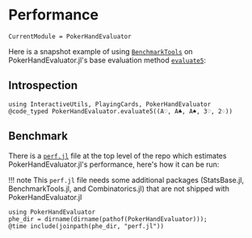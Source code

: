 # Performance

```@meta
CurrentModule = PokerHandEvaluator
```

Here is a snapshot example of using [`BenchmarkTools`](https://github.com/JuliaCI/BenchmarkTools.jl) on PokerHandEvaluator.jl's base evaluation method [`evaluate5`](@ref):

## Introspection

```@example
using InteractiveUtils, PlayingCards, PokerHandEvaluator
@code_typed PokerHandEvaluator.evaluate5((A♡, A♣, A♠, 3♡, 2♢))
```

## Benchmark

There is a [`perf.jl`](https://github.com/charleskawczynski/PokerHandEvaluator.jl/blob/main/perf.jl) file at the top level of the repo which estimates PokerHandEvaluator.jl's performance, here's how it can be run:

!!! note
    This `perf.jl` file needs some additional packages (StatsBase.jl, BenchmarkTools.jl, and Combinatorics.jl) that are not shipped with PokerHandEvaluator.jl

```@example
using PokerHandEvaluator
phe_dir = dirname(dirname(pathof(PokerHandEvaluator)));
@time include(joinpath(phe_dir, "perf.jl"))
```
